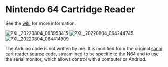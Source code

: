 # Nintendo 64 Cartridge Reader

See the [wiki](https://github.com/jgazeley/n64cartreader/wiki) for more information.

![PXL_20220804_063953415](https://user-images.githubusercontent.com/89006649/187054972-9b0003df-fa62-415b-9db5-5ed9cd6af1e9.jpg)
![PXL_20220804_064244745](https://user-images.githubusercontent.com/89006649/187054987-b64c6e6a-07d8-43f2-ae78-96552db11173.jpg)
![PXL_20220804_064414909](https://user-images.githubusercontent.com/89006649/187054990-3d41e441-e66f-4ea1-bb4c-55f67fc10059.jpg)


The Arduino code is not written by me. It is modified from the original [sanni cart reader source](https://github.com/sanni/cartreader) code, streamlined to be specific to the N64 and to use the serial monitor, which allows control with a computer or Andriod.



